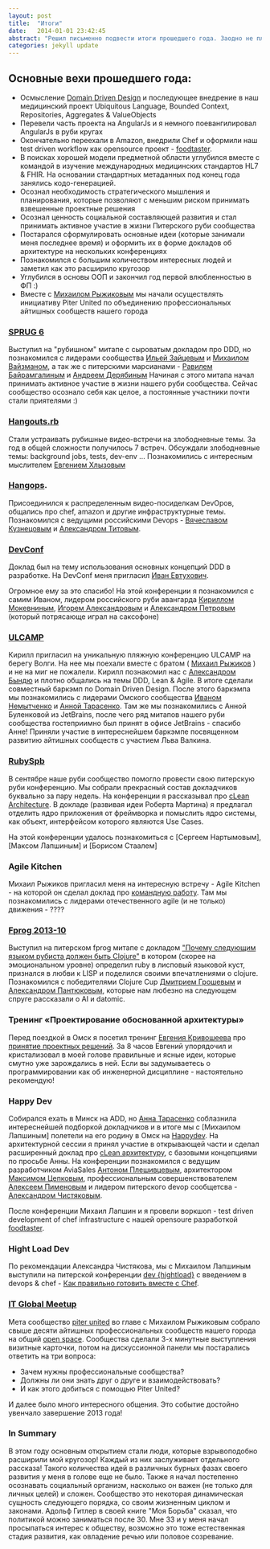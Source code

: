 ```yaml
---
layout: post
title:  "Итоги"
date:   2014-01-01 23:42:45
abstract: "Решил письменно подвести итоги прошедшего года. Заодно не плохой первый пост для новорожденного блога."
categories: jekyll update
---
```


## Основные вехи прошедшего года:

* Осмысление [Domain Driven Design](http://www.amazon.com/Domain-Driven-Design-Tackling-Complexity-Software/dp/0321125215)
  и последующее внедрение в наш медицинский проект Ubiquitous Language, Bounded Context, Repositories, Aggregates & ValueObjects
* Перевели часть проекта на AngularJs и я немного поевангилировал AngularJs в руби кругах
* Окончательно переехали в Amazon, внедрили Chef и оформили наш test driven workflow как opensource проект - [foodtaster](https://github.com/foodtaster).
* В поисках хорошей модели предметной области углубился вместе с командой в изучение международных медицинских стандартов HL7 & FHIR.
  На основании стандартных метаданных под конец года занялись кодо-генерацией.
* Осознал необходимость стратегического мышления и планирования, которые позволяют с меньшим риском принимать взвешенные проектные решения
* Осознал ценность социальной составляющей развития и стал принимать активное участие в жизни Питерского руби сообщества
* Постарался сформулировать основные идеи (которые занимали меня последнее время) и оформить их в форме докладов
  об архитектуре на нескольких конференциях
* Познакомился с большим количеством интересных людей и заметил как это расширило кругозор
* Углубился в основы ООП и закончил год первой влюбленностью в ФП :)
* Вместе с [Михаилом Рыжиковым](https://plus.google.com/u/0/113724248283261157650/posts) мы начали осуществлять инициативу Piter United
по объединению профессиональных айтишных сообществ нашего города

### [SPRUG 6](http://sprug.ru/sprug-meetup-6)

Выступил на "рубишном" митапе c сыроватым докладом про DDD, но познакомился с
лидерами сообщества [Ильей Зайцевым](https://plus.google.com/u/0/+IlyaZayats/posts) и [Михаилом Вайзманом](https://plus.google.com/u/0/+MikhailVaysman/posts),
а так же с питерскими марсианами -
[Равилем Байрамгалиным](https://www.facebook.com/brain0pia?fref=ts) и [Андреем Дерябиным](https://plus.google.com/+AndreyDeryabin/posts?hl=ru)
Начиная с этого митапа начал принимать активное участие в жизни нашего руби сообщества.
Сейчас сообщество осознало себя как целое, а постоянные участники почти стали приятелями :)

### [Hangouts.rb](https://www.youtube.com/user/niquolaj/videos)

Стали устраивать рубишные видео-встречи на злободневные темы.
За год в общей сложности получилось 7 встреч. Обсуждали злободневные темы: background jobs, tests, dev-env ...
Познакомились с интересным мыслителем [Евгением Хлызовым](https://plus.google.com/107106461239840490968/posts)

### [Hangops](https://plus.google.com/communities/114229108523474610285?hl=ru).

Присоединился к распределенным видео-посиделкам DevOpов, общались про chef, amazon и другие инфраструктурные темы.
Познакомился с ведущими российскими Devops - [Вячеславом Кузнецовым](https://plus.google.com/102731786910026119146/posts?hl=ru) и [Александром Титовым](https://plus.google.com/114464702327304117244/posts?hl=ru).

### [DevConf](http://devconf.ru/offers/99)

Доклад был на тему использования основных концепций DDD в разработке.
На DevConf меня пригласил [Иван Евтухович](https://www.facebook.com/evtuhovich?fref=ts).

Огромное ему за это спасибо!
Hа этой конференции я познакомился с самим Иваном, лидером российского руби авангарда [Кириллом Мокевниным](https://www.facebook.com/mokevnin?fref=ts),
[Игорем Александровым](http://www.jetrockets.ru/blog.html) и [Александром Петровым](https://plus.google.com/u/0/+AlexanderPetrov/posts)
(который потрясающе играл на саксофоне)

### [ULCAMP](http://2013.ulcamp.ru/)

Кирилл пригласил на уникальную пляжную конференцию ULCAMP на берегу Волги.
На нее мы поехали вместе с братом ( [Михаил Рыжиков](https://plus.google.com/u/0/113724248283261157650/posts) )
и не на миг не пожалели.
Кирилл познакомил нас с [Александром Бындю](http://blog.byndyu.ru/) и плотно общались на темы DDD, Lean & Agile.
В итоге сделали совместный баркэмп по Domain Driven Design.
После этого баркэмпа мы познакомились с лидерами Омского сообщества [Иваном Немытченко](https://www.facebook.com/nemytchenko?fref=ts)
и [Анной Тарасенко](https://www.facebook.com/anna.tarasenko.351?fref=ts).
Там же мы познакомились с Анной Буленковой из JetBrains,
после чего ряд митапов нашего руби сообщества гостеприимно был принят в офисе JetBrains - спасибо Анне!
Приняли участие в интереснейшем баркэмпе посвященном развитию айтишных сообществ с участием Льва Валкина.

### [RubySpb](http://rubyspb.ru/)

В сентябре наше руби сообщество помогло провести свою питерскую руби конференцию.
Мы собрали прекрасный состав докладчиков буквально за пару недель.
На конференции я рассказывал про [cLean Architecture](http://niquola.github.io/clean-architecture-slides/).
В докладе (развивая идеи Роберта Мартина) я предлагал отделить ядро приложения от фреймворка и помыслить ядро системы,
как объект, интерфейсом которого являются Use Cases.

На этой конференции удалось познакомиться с [Сергеем Нартымовым], [Максом Лапшиным] и [Борисом Стаалем]

### Agile Kitchen

Михаил Рыжиков пригласил меня на интересную встречу - Agile Kitchen - на которой он сделал доклад про [командную работу]().
Там мы познакомились с лидерами отечественного agile (и не только) движения - ????

### [Fprog 2013-10](http://lanyrd.com/2013/fprog-10/)

Выступил на питерском fprog митапе с докладом ["Почему следующим языком рубиста должен быть Clojure"](http://niquola.github.io/ruby-to-clojure-slides/)
в котором (скорее на эмоциональном уровне) определил ruby в лисповый языковой куст, признался в любви к LISP и поделился своими впечатлениями о clojure.
Познакомился с победителями Clojure Cup [Дмитрием Грошевым](https://plus.google.com/+DmitryGroshev/posts?hl=ru) и [Александром Пантюковым](https://plus.google.com/101471918885985910765/posts?hl=ru),
которые нам любезно на следующем спруге рассказали о AI и datomic.

### Тренинг «Проектирование обоснованной архитектуры»

Перед поездкой в Омск я посетил тренинг [Евгения Кривошеева](https://www.facebook.com/eugene.krivosheyev?fref=ts) про [принятие проектных решений](http://jugru.timepad.ru/event/80808/).
За 8 часов Евгений упорядочил и кристализовал в моей голове правильные и ясные идеи,
которые смутно уже зарождались в ней. Если вы задумываетесь о программировании как об инженерной дисциплине - настоятельно рекомендую!

### Happy Dev

Собирался ехать в Минск на ADD, но [Анна Тарасенко](https://www.facebook.com/anna.tarasenko.351?fref=ts)
соблазнила интереснейшей подборкой докладчиков
и в итоге мы с [Михаилом Лапшиным] полетели на его родину в Омск на [Happydev](http://2013.happydev.ru/).
На архитектурной сессии я принял участие в открывающей части и сделал расширенный доклад
про [cLean архитектуру](https://github.com/niquola/happydev-2013-slides),
с базовыми концепциями по просьбе Анны. На конференции познакомился с ведущим разработчиком AviaSales
[Антоном Плешивцевым](https://www.facebook.com/ant.pl.3?fref=ts),
архитектором [Максимом Цепковым](https://www.facebook.com/mtsepkov?fref=ts),
профессиональным совершенствователем [Алексеем Пименовым](http://pimenaus.ru/) и
лидером питерского devop сообщетсва - [Александром Чистяковым](https://www.facebook.com/alexclear?fref=ts).

После конференции Михаил Лапшин и я провели воркшоп - test driven development of chef infrastructure с нашей opensoure разработкой [foodtaster](https://github.com/foodtaster).

### Hight Load Dev

По рекомендации Александра Чистякова, мы с Михаилом Лапшиным
выступили на питерской конференции [dev {hightload}](http://dev.it-portfolio.net/main.html)
с введением в devops & chef - [Как правильно готовить вместе с Chef](http://foodtaster.github.io/dev-highload-2013/).

### [IT Global Meetup](http://piter-united.ru/)

Мета сообщество [piter united](https://plus.google.com/u/0/communities/108851235934496354072) во главе с Михаилом Рыжиковым
собрало свыше десяти айтишных профессиональных сообществ нашего города на общий [open space](http://en.wikipedia.org/wiki/Open_Space_Technology).
Сообщества сделали 3-х минутные выступления визитные карточки, потом на дискуссионной панели мы постарались ответить на три вопроса:

* Зачем нужны профессиональные сообщества?
* Должны ли они знать друг о друге и взаимодействовать?
* И как этого добиться с помощью Piter United?

И далее было много интересного общения. Это событие достойно увенчало завершение 2013 года!

### In Summary

В этом году основным открытием стали люди, которые взрывоподобно расширили мой кругозор!
Каждый из них заслуживает отдельного рассказа!
Такого количества идей в различных бурных фазах своего развития у меня в голове еще не было.
Также я начал постепенно осознавать социальный организм, насколько он важен (не только для личных целей) и сложен.
Сообщество это некоторая динамическая сущность следующего порядка, со своим жизненным циклом и законами.
Адольф Гитлер в своей книге "Моя Борьба" сказал, что политикой можно заниматься после 30.
Мне 33 и у меня начал просыпаться интерес к обществу, возможно это тоже естественная стадия развития,
как овладение речью или половое созревание.
